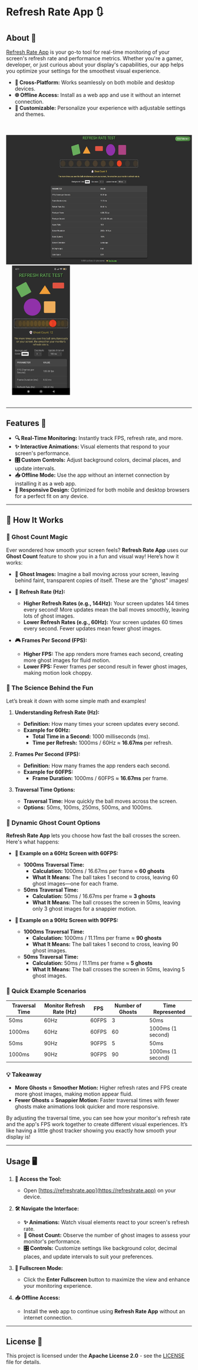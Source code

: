 # Refresh Rate App 🔃
## About 🌟

[Refresh Rate App](https://refreshrate.app) is your go-to tool for real-time monitoring of your screen's refresh rate and performance metrics. Whether you're a gamer, developer, or just curious about your display's capabilities, our app helps you optimize your settings for the smoothest visual experience.

- **📱 Cross-Platform:** Works seamlessly on both mobile and desktop devices.
- **🌐 Offline Access:** Install as a web app and use it without an internet connection.
- **🎨 Customizable:** Personalize your experience with adjustable settings and themes.

<br>
<div>
  &nbsp; <img src="/screenshots/desktop-screenshot.jpg" alt="Desktop Screenshot" style="height: 350px;">  &nbsp; &nbsp;
  <img src="/screenshots/mobile-screenshot.jpg" alt="Mobile Screenshot" style="height: 350px;">
</div>
<br>

---

## Features 🚀

- **🔍 Real-Time Monitoring:** Instantly track FPS, refresh rate, and more.
- **✨ Interactive Animations:** Visual elements that respond to your screen's performance.
- **🎛️ Custom Controls:** Adjust background colors, decimal places, and update intervals.
- **📥 Offline Mode:** Use the app without an internet connection by installing it as a web app.
- **📱 Responsive Design:** Optimized for both mobile and desktop browsers for a perfect fit on any device.

---

## 🧪 How It Works

### 👻 Ghost Count Magic

Ever wondered how smooth your screen feels? **Refresh Rate App** uses our **Ghost Count** feature to show you in a fun and visual way! Here’s how it works:

- **👻 Ghost Images:** Imagine a ball moving across your screen, leaving behind faint, transparent copies of itself. These are the "ghost" images!

- **🔄 Refresh Rate (Hz):**
  - **Higher Refresh Rates (e.g., 144Hz):** Your screen updates 144 times every second! More updates mean the ball moves smoothly, leaving lots of ghost images.
  - **Lower Refresh Rates (e.g., 60Hz):** Your screen updates 60 times every second. Fewer updates mean fewer ghost images.

- **🎮 Frames Per Second (FPS):**
  - **Higher FPS:** The app renders more frames each second, creating more ghost images for fluid motion.
  - **Lower FPS:** Fewer frames per second result in fewer ghost images, making motion look choppy.

### 🧠 The Science Behind the Fun

Let’s break it down with some simple math and examples!

1. **Understanding Refresh Rate (Hz):**
   - **Definition:** How many times your screen updates every second.
   - **Example for 60Hz:**
     - **Total Time in a Second:** 1000 milliseconds (ms).
     - **Time per Refresh:** 1000ms / 60Hz ≈ **16.67ms** per refresh.

2. **Frames Per Second (FPS):**
   - **Definition:** How many frames the app renders each second.
   - **Example for 60FPS:**
     - **Frame Duration:** 1000ms / 60FPS ≈ **16.67ms** per frame.

3. **Traversal Time Options:**
   - **Traversal Time:** How quickly the ball moves across the screen.
   - **Options:** 50ms, 100ms, 250ms, 500ms, and 1000ms.

### 🎯 Dynamic Ghost Count Options

**Refresh Rate App** lets you choose how fast the ball crosses the screen. Here's what happens:

- **🔹 Example on a 60Hz Screen with 60FPS:**
  - **1000ms Traversal Time:**
    - **Calculation:** 1000ms / 16.67ms per frame ≈ **60 ghosts**
    - **What It Means:** The ball takes 1 second to cross, leaving 60 ghost images—one for each frame.
  - **50ms Traversal Time:**
    - **Calculation:** 50ms / 16.67ms per frame ≈ **3 ghosts**
    - **What It Means:** The ball crosses the screen in 50ms, leaving only 3 ghost images for a snappier motion.

- **🔹 Example on a 90Hz Screen with 90FPS:**
  - **1000ms Traversal Time:**
    - **Calculation:** 1000ms / 11.11ms per frame ≈ **90 ghosts**
    - **What It Means:** The ball takes 1 second to cross, leaving 90 ghost images.
  - **50ms Traversal Time:**
    - **Calculation:** 50ms / 11.11ms per frame ≈ **5 ghosts**
    - **What It Means:** The ball crosses the screen in 50ms, leaving 5 ghost images.

### 🧮 Quick Example Scenarios

| **Traversal Time** | **Monitor Refresh Rate (Hz)** | **FPS** | **Number of Ghosts** | **Time Represented** |
|--------------------|-------------------------------|---------|-----------------------|-----------------------|
| 50ms               | 60Hz                          | 60FPS   | 3                     | 50ms                  |
| 1000ms             | 60Hz                          | 60FPS   | 60                    | 1000ms (1 second)     |
| 50ms               | 90Hz                          | 90FPS   | 5                     | 50ms                  |
| 1000ms             | 90Hz                          | 90FPS   | 90                    | 1000ms (1 second)     |

### 💡 Takeaway

- **More Ghosts = Smoother Motion:** Higher refresh rates and FPS create more ghost images, making motion appear fluid.
- **Fewer Ghosts = Snappier Motion:** Faster traversal times with fewer ghosts make animations look quicker and more responsive.

By adjusting the traversal time, you can see how your monitor's refresh rate and the app's FPS work together to create different visual experiences. It’s like having a little ghost tracker showing you exactly how smooth your display is!

---

## Usage 🖥️

1. **🔗 Access the Tool:**
   - Open [https://refreshrate.app](https://refreshrate.app) on your device.

2. **🛠️ Navigate the Interface:**
   - **✨ Animations:** Watch visual elements react to your screen's refresh rate.
   - **👻 Ghost Count:** Observe the number of ghost images to assess your monitor's performance.
   - **🎛️ Controls:** Customize settings like background color, decimal places, and update intervals to suit your preferences.

3. **🔲 Fullscreen Mode:**
   - Click the **Enter Fullscreen** button to maximize the view and enhance your monitoring experience.

4. **📥 Offline Access:**
   - Install the web app to continue using **Refresh Rate App** without an internet connection.

---

## License 📄

This project is licensed under the **Apache License 2.0** - see the [LICENSE](LICENSE) file for details.
